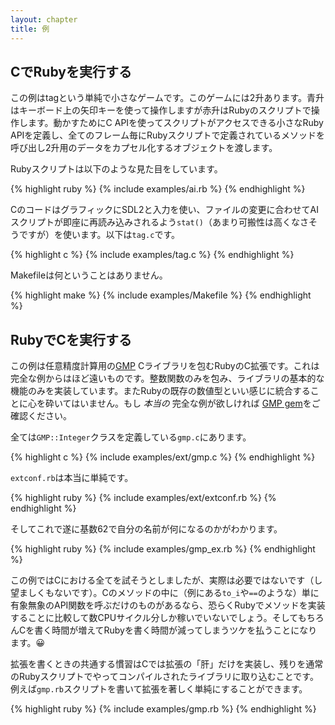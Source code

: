 ```yaml
---
layout: chapter
title: 例
---
```


## CでRubyを実行する ##

この例はtagという単純で小さなゲームです。このゲームには2升あります。青升はキーボード上の矢印キーを使って操作しますが赤升はRubyのスクリプトで操作します。動かすためにC
APIを使ってスクリプトがアクセスできる小さなRuby
APIを定義し、全てのフレーム毎にRubyスクリプトで定義されているメソッドを呼び出し2升用のデータをカプセル化するオブジェクトを渡します。

Rubyスクリプトは以下のような見た目をしています。

{% highlight ruby %}
{% include examples/ai.rb %}
{% endhighlight %}

CのコードはグラフィックにSDL2と入力を使い、ファイルの変更に合わせてAIスクリプトが即座に再読み込みされるよう`stat()`（あまり可搬性は高くなさそうですが）を使います。以下は`tag.c`です。

{% highlight c %}
{% include examples/tag.c %}
{% endhighlight %}

Makefileは何ということはありません。

{% highlight make %}
{% include examples/Makefile %}
{% endhighlight %}

## RubyでCを実行する ##

この例は任意精度計算用の[GMP][gmp]
Cライブラリを包むRubyのC拡張です。これは完全な例からはほど遠いものです。整数関数のみを包み、ライブラリの基本的な機能のみを実装しています。またRubyの既存の数値型といい感じに統合することに心を砕いてはいません。もし
_本当の_ 完全な例が欲しければ [GMP gem][gem]をご確認ください。

[gmp]: https://gmplib.org/
[gem]: https://github.com/srawlins/gmp

全ては`GMP::Integer`クラスを定義している`gmp.c`にあります。

{% highlight c %}
{% include examples/ext/gmp.c %}
{% endhighlight %}

`extconf.rb`は本当に単純です。

{% highlight ruby %}
{% include examples/ext/extconf.rb %}
{% endhighlight %}

そしてこれで遂に基数62で自分の名前が何になるのかがわかります。

{% highlight ruby %}
{% include examples/gmp_ex.rb %}
{% endhighlight %}

この例ではCにおける全てを試そうとしましたが、実際は必要ではないです（し望ましくもないです）。Cのメソッドの中に（例にある`to_i`や`==`のような）単に有象無象のAPI関数を呼ぶだけのものがあるなら、恐らくRubyでメソッドを実装することに比較して数CPUサイクル分しか稼いでいないでしょう。そしてもちろんCを書く時間が増えてRubyを書く時間が減ってしまうツケを払うことになります。😀

拡張を書くときの共通する慣習はCでは拡張の「肝」だけを実装し、残りを通常のRubyスクリプトでやってコンパイルされたライブラリに取り込むことです。例えば`gmp.rb`スクリプトを書いて拡張を著しく単純にすることができます。

{% highlight ruby %}
{% include examples/gmp.rb %}
{% endhighlight %}
